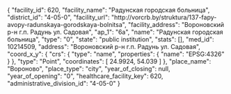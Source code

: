 {
    "facility_id": 620,
    "facility_name": "Радунская городская больница",
    "district_id": "4-05-0",
    "facility_url": "http:\/\/vorcrb.by\/struktura\/137-fapy-avopy-radunskaya-gorodskaya-bolnitsa",
    "facility_address": "Вороновский р-н г.п. Радунь ул. Садовая",
    "ap_1": "6а",
    "name": "Радунская городская больница",
    "type": "0",
    "state": "public institution",
    "stats": [],
    "med_id": 10214509,
    "address": "Вороновский р-н г.п. Радунь ул. Садовая",
    "coord_x_y": {
        "crs": {
            "type": "name",
            "properties": {
                "name": "EPSG:4326"
            }
        },
        "type": "Point",
        "coordinates": [
            24.9924,
            54.039
        ]
    },
    "place_name": "Вороново",
    "place_type": "city",
    "year_of_closing": null,
    "year_of_opening": "0",
    "healthcare_facility_key": 620,
    "administrative_division_id": "4-05-0"
}